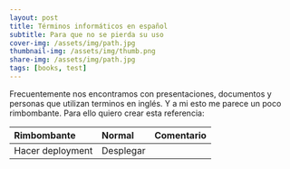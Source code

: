 ```yaml
---
layout: post
title: Términos informáticos en español
subtitle: Para que no se pierda su uso
cover-img: /assets/img/path.jpg
thumbnail-img: /assets/img/thumb.png
share-img: /assets/img/path.jpg
tags: [books, test]
---
```


Frecuentemente nos encontramos con presentaciones, documentos y personas que utilizan terminos en inglés. Y a mi esto me parece un poco rimbombante. Para ello quiero crear esta referencia:

| Rimbombante | Normal | Comentario |
| :------ |:--- | :--- |
| Hacer deployment | Desplegar |  |
